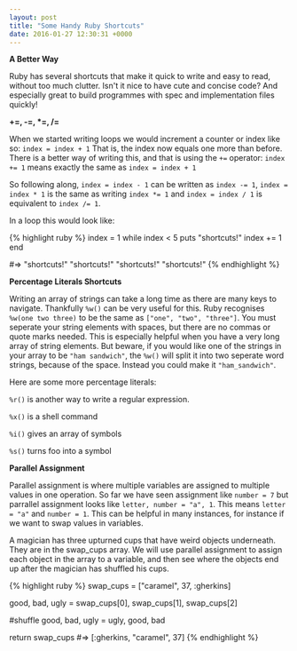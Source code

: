 ```yaml
---
layout: post
title: "Some Handy Ruby Shortcuts"
date: 2016-01-27 12:30:31 +0000
---
```


<strong> A Better Way </strong>

Ruby has several shortcuts that make it quick to write and easy to read, without too much clutter. Isn't it nice to have cute and concise code? And especially great to build programmes with spec and implementation files quickly!

<strong> +=, -=, *=, /= </strong>

When we started writing loops we would increment a counter or index like so:
`index = index + 1`
That is, the index now equals one more than before. There is a better way of writing this, and that is using the `+=` operator:
`index += 1` means exactly the same as `index = index + 1` 

So following along, `index = index - 1` can be written as `index -= 1`, `index = index * 1` is the same as writing `index *= 1` and `index = index / 1` is equivalent to `index /= 1`.

In a loop this would look like:

{% highlight ruby %}
index = 1
while index < 5
  puts "shortcuts!"
  index += 1
end

#=> "shortcuts!" "shortcuts!" "shortcuts!" "shortcuts!"
{% endhighlight %}

<strong> Percentage Literals Shortcuts </strong>

Writing an array of strings can take a long time as there are many keys to navigate. Thankfully `%w()` can be very useful for this. Ruby recognises `%w(one two three)` to be the same as `["one", "two", "three"]`. You must seperate your string elements with spaces, but there are no commas or quote marks needed. This is especially helpful when you have a very long array of string elements. But beware, if you would like one of the strings in your array to be `"ham sandwich"`, the `%w()` will split it into  two seperate word strings, because of the space. Instead you could make it `"ham_sandwich"`.

Here are some more percentage literals:

`%r()` is another way to write a regular expression.

`%x()` is a shell command

`%i()` gives an array of symbols 

`%s()` turns foo into a symbol

<strong> Parallel Assignment </strong>

Parallel assignment is where multiple variables are assigned to multiple values in one operation. So far we have seen assignment like `number = 7` but parrallel assignment looks like `letter, number = "a", 1`. This means `letter = "a"` and `number = 1`. This can be helpful in many instances, for instance if we want to swap values in variables.

A magician has three upturned cups that have weird objects underneath. They are in the swap_cups array. We will use parallel assignment to assign each object in the array to a variable, and then see where the objects end up after the magician has shuffled his cups.

{% highlight ruby %}
swap_cups = ["caramel", 37, :gherkins]

good, bad, ugly = swap_cups[0], swap_cups[1], swap_cups[2]

#shuffle
good, bad, ugly = ugly, good, bad

return swap_cups
#=> [:gherkins, "caramel", 37]
{% endhighlight %}

